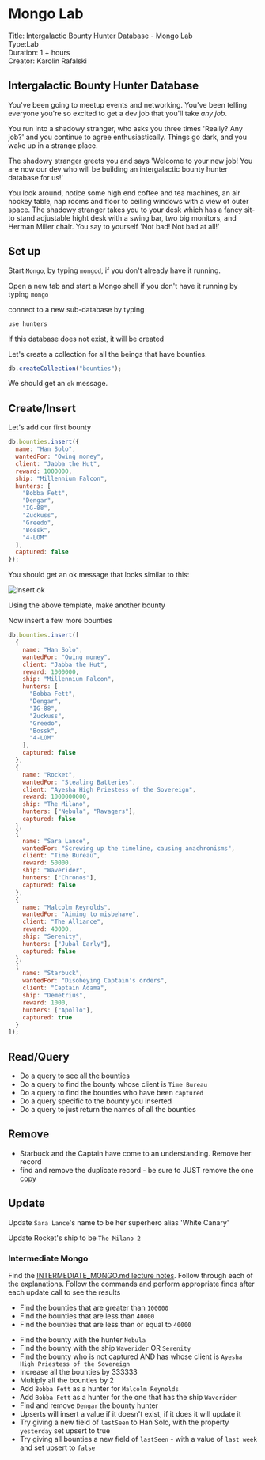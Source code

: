 # Mongo Lab

Title: Intergalactic Bounty Hunter Database - Mongo Lab<br>
Type:Lab<br>
Duration: 1 + hours <br>
Creator: Karolin Rafalski <br>

## Intergalactic Bounty Hunter Database

You've been going to meetup events and networking. You've been telling everyone you're so excited to get a dev job that you'll take _any job_.

You run into a shadowy stranger, who asks you three times 'Really? Any job?' and you continue to agree enthusiastically. Things go dark, and you wake up in a strange place.

The shadowy stranger greets you and says 'Welcome to your new job! You are now our dev who will be building an intergalactic bounty hunter database for us!'

You look around, notice some high end coffee and tea machines, an air hockey table, nap rooms and floor to ceiling windows with a view of outer space. The shadowy stranger takes you to your desk which has a fancy sit-to stand adjustable hight desk with a swing bar, two big monitors, and Herman Miller chair. You say to yourself 'Not bad! Not bad at all!'

## Set up

Start `Mongo`, by typing `mongod`, if you don't already have it running.

Open a new tab and start a Mongo shell if you don't have it running by typing `mongo`

connect to a new sub-database by typing

```
use hunters
```

If this database does not exist, it will be created

Let's create a collection for all the beings that have bounties.

```js
db.createCollection("bounties");
```

We should get an `ok` message.

## Create/Insert

Let's add our first bounty

```js
db.bounties.insert({
  name: "Han Solo",
  wantedFor: "Owing money",
  client: "Jabba the Hut",
  reward: 1000000,
  ship: "Millennium Falcon",
  hunters: [
    "Bobba Fett",
    "Dengar",
    "IG-88",
    "Zuckuss",
    "Greedo",
    "Bossk",
    "4-LOM"
  ],
  captured: false
});
```

You should get an ok message that looks similar to this:

![Insert ok](https://i.imgur.com/KdFh4Ss.png)

Using the above template, make another bounty

Now insert a few more bounties

```js
db.bounties.insert([
  {
    name: "Han Solo",
    wantedFor: "Owing money",
    client: "Jabba the Hut",
    reward: 1000000,
    ship: "Millennium Falcon",
    hunters: [
      "Bobba Fett",
      "Dengar",
      "IG-88",
      "Zuckuss",
      "Greedo",
      "Bossk",
      "4-LOM"
    ],
    captured: false
  },
  {
    name: "Rocket",
    wantedFor: "Stealing Batteries",
    client: "Ayesha High Priestess of the Sovereign",
    reward: 1000000000,
    ship: "The Milano",
    hunters: ["Nebula", "Ravagers"],
    captured: false
  },
  {
    name: "Sara Lance",
    wantedFor: "Screwing up the timeline, causing anachronisms",
    client: "Time Bureau",
    reward: 50000,
    ship: "Waverider",
    hunters: ["Chronos"],
    captured: false
  },
  {
    name: "Malcolm Reynolds",
    wantedFor: "Aiming to misbehave",
    client: "The Alliance",
    reward: 40000,
    ship: "Serenity",
    hunters: ["Jubal Early"],
    captured: false
  },
  {
    name: "Starbuck",
    wantedFor: "Disobeying Captain's orders",
    client: "Captain Adama",
    ship: "Demetrius",
    reward: 1000,
    hunters: ["Apollo"],
    captured: true
  }
]);
```

## Read/Query

- Do a query to see all the bounties
- Do a query to find the bounty whose client is `Time Bureau`
- Do a query to find the bounties who have been `captured`
- Do a query specific to the bounty you inserted
- Do a query to just return the names of all the bounties

## Remove

- Starbuck and the Captain have come to an understanding. Remove her record
- find and remove the duplicate record - be sure to JUST remove the one copy

## Update

Update `Sara Lance`'s name to be her superhero alias 'White Canary'

Update Rocket's ship to be `The Milano 2`

### Intermediate Mongo

Find the [INTERMEDIATE_MONGO.md lecture notes](https://git.generalassemb.ly/seir-826/w05d02-intro-to-mongo-mongoose/blob/master/advanced_mongo/2.intermediate_mongo.md). Follow through each of the explanations. Follow the commands and perform appropriate finds after each update call to see the results

- Find the bounties that are greater than `100000`
- Find the bounties that are less than `40000`
- Find the bounties that are less than or equal to `40000`

* Find the bounty with the hunter `Nebula`
* Find the bounty with the ship `Waverider` OR `Serenity`
* Find the bounty who is not captured AND has whose client is `Ayesha High Priestess of the Sovereign`
* Increase all the bounties by 333333
* Multiply all the bounties by 2
* Add `Bobba Fett` as a hunter for `Malcolm Reynolds`
* Add `Bobba Fett` as a hunter for the one that has the ship `Waverider`
* Find and remove `Dengar` the bounty hunter
* Upserts will insert a value if it doesn't exist, if it does it will update it
* Try giving a new field of `lastSeen` to Han Solo, with the property `yesterday` set upsert to true
* Try giving all bounties a new field of `lastSeen` - with a value of `last week` and set upsert to `false`
